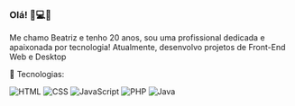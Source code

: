 ### Olá! 👋💻👩

Me chamo Beatriz e tenho 20 anos, sou uma profissional dedicada e apaixonada por tecnologia! 
Atualmente, desenvolvo projetos de Front-End Web e Desktop

🚀 Tecnologias:


![HTML](https://img.icons8.com/color/48/000000/html-5--v1.png) ![CSS](https://img.icons8.com/color/48/000000/css3.png) ![JavaScript](https://img.icons8.com/color/48/000000/javascript--v1.png) ![PHP](https://img.icons8.com/color/48/000000/php.png) ![Java](https://img.icons8.com/color/48/000000/java-coffee-cup-logo--v1.png)
